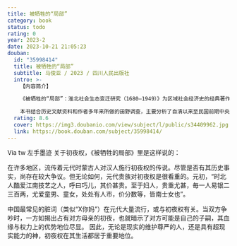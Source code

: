 ```yaml
---
title: 被牺牲的“局部”
category: book
status: todo
rating: 0
year: 2023-2
date: 2023-10-21 21:05:23
douban:
  id: "35998414"
  title: 被牺牲的“局部”
  subtitle: 马俊亚 / 2023 / 四川人民出版社
  intro: >-
    【内容简介】

    《被牺牲的“局部”：淮北社会生态变迁研究（1680—1949）》为区域社会经济史的经典著作，初版于2011年北京大学出版社。自问世以来即引起广泛地影响，颇受好评，具有极高的学术价值。今次作者全面修订，在以往的基础上又多加考证、爬疏，使所用材料更加准确与丰富。

    本书结合历史文献资料和作者多年来所做的田野调查，主要分析了自清以来至民国前期中央政府所制定的政策对淮北地区所产生的交互影响，着重考察淮北地区人类活动，特别是政府行为和官僚意志对淮北社会生态变迁的影响。作者分析了治水、漕运和盐务等政策对淮北的地理、河道、水文、物产、民性及经济结构与社会结构等的塑造、影响及作用。作者所讨论的空间范围，包括苏北、皖北、鲁西南在内的淮河下游地区，分别从漕运、盐业、农业、民生等面描述了淮北社会在中央政府基于政治权力的实际运作下，如何从唐宋时代的鱼米之乡演变为后来的穷乡瘠壤。除此之外，本书还对上述这一时期淮北的社会结构和社会形态的衰变及平民的生活状态也做了细致地考察和分析，进一步论证了清至民国前期中央政府在“顾全大局”的政治思维下所制定的政策对淮北地区的巨大影响。
  rating: 8.6
  cover: https://img3.doubanio.com/view/subject/l/public/s34409962.jpg
  link: https://book.douban.com/subject/35998414/
---
```


Via tw 左手墨迹 关于初夜权，《被牺牲的局部》里是这样说的：

在许多地区，流传着元代时蒙古人对汉人施行初夜权的传说。尽管是否有其历史事实，尚存在较大争议。但无论如何，元代贵族对初夜权是很看重的。元初，“时北人酷爱江南技艺之人，呼曰巧儿，其价甚贵。至于妇人，贵重尤甚，毎一人易银二三百两，尤爱童男、童女，处处有人市，价分数等，皆南士女也”。

中国最常见的脏词（类似“X你妈”）在元代大量流行，或与初夜权有关。当双方争吵时，一方如揭出占有对方母亲的初夜，也就暗示了对方可能是自己的子嗣，其血缘与权力上的优势地位尽显。
因此，无论是现实的维护尊严的人，还是具有超现实能力的神，初夜权在其生活都居于重要地位。